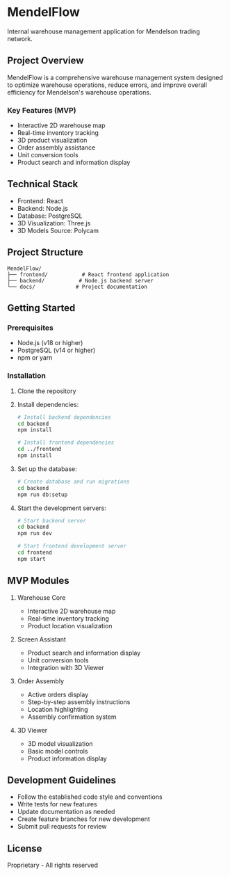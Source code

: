 # MendelFlow

Internal warehouse management application for Mendelson trading network.

## Project Overview

MendelFlow is a comprehensive warehouse management system designed to optimize warehouse operations, reduce errors, and improve overall efficiency for Mendelson's warehouse operations.

### Key Features (MVP)

- Interactive 2D warehouse map
- Real-time inventory tracking
- 3D product visualization
- Order assembly assistance
- Unit conversion tools
- Product search and information display

## Technical Stack

- Frontend: React
- Backend: Node.js
- Database: PostgreSQL
- 3D Visualization: Three.js
- 3D Models Source: Polycam

## Project Structure

```
MendelFlow/
├── frontend/           # React frontend application
├── backend/           # Node.js backend server
└── docs/             # Project documentation
```

## Getting Started

### Prerequisites

- Node.js (v18 or higher)
- PostgreSQL (v14 or higher)
- npm or yarn

### Installation

1. Clone the repository
2. Install dependencies:
   ```bash
   # Install backend dependencies
   cd backend
   npm install

   # Install frontend dependencies
   cd ../frontend
   npm install
   ```

3. Set up the database:
   ```bash
   # Create database and run migrations
   cd backend
   npm run db:setup
   ```

4. Start the development servers:
   ```bash
   # Start backend server
   cd backend
   npm run dev

   # Start frontend development server
   cd frontend
   npm start
   ```

## MVP Modules

1. Warehouse Core
   - Interactive 2D warehouse map
   - Real-time inventory tracking
   - Product location visualization

2. Screen Assistant
   - Product search and information display
   - Unit conversion tools
   - Integration with 3D Viewer

3. Order Assembly
   - Active orders display
   - Step-by-step assembly instructions
   - Location highlighting
   - Assembly confirmation system

4. 3D Viewer
   - 3D model visualization
   - Basic model controls
   - Product information display

## Development Guidelines

- Follow the established code style and conventions
- Write tests for new features
- Update documentation as needed
- Create feature branches for new development
- Submit pull requests for review

## License

Proprietary - All rights reserved 